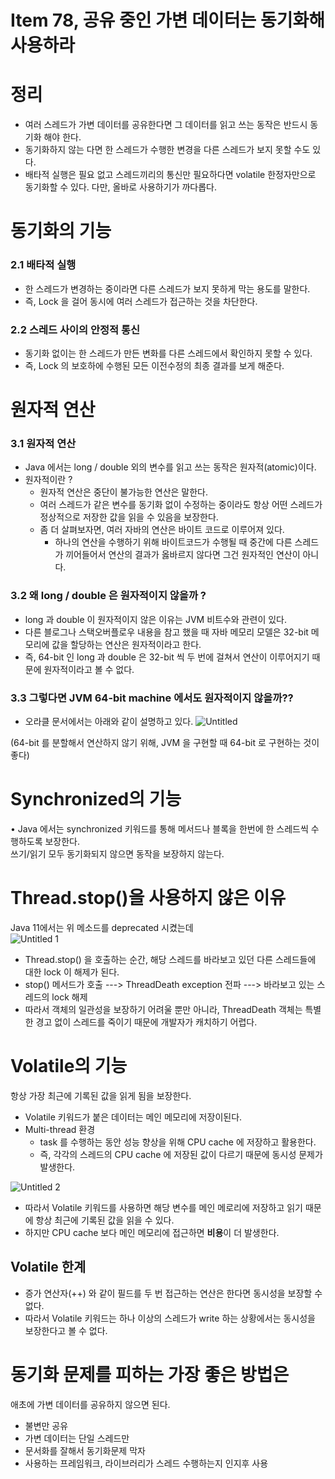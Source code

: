 # Item 78, 공유 중인 가변 데이터는 동기화해 사용하라

# 정리

- 여러 스레드가 가변 데이터를 공유한다면 그 데이터를 읽고 쓰는 동작은 반드시 동기화 해야 한다.  
- 동기화하지 않는 다면 한 스레드가 수행한 변경을 다른 스레드가 보지 못할 수도 있다.   
- 배타적 실행은 필요 없고 스레드끼리의 통신만 필요하다면 volatile 한정자만으로 동기화할 수 있다. 다만, 올바로 사용하기가 까다롭다.   

# 동기화의 기능

### **2.1 배타적 실행**

- 한 스레드가 변경하는 중이라면 다른 스레드가 보지 못하게 막는 용도를 말한다.
- 즉, Lock 을 걸어 동시에 여러 스레드가 접근하는 것을 차단한다.

### **2.2 스레드 사이의 안정적 통신**

- 동기화 없이는 한 스레드가 만든 변화를 다른 스레드에서 확인하지 못할 수 있다.
- 즉, Lock 의 보호하에 수행된 모든 이전수정의 최종 결과를 보게 해준다.

# 원자적 연산

### **3.1 원자적 연산**

- Java 에서는 long / double 외의 변수를 읽고 쓰는 동작은 원자적(atomic)이다.
- 원자적이란 ?
    - 원자적 연산은 중단이 불가능한 연산은 말한다.
    - 여러 스레드가 같은 변수를 동기화 없이 수정하는 중이라도 항상 어떤 스레드가 정상적으로 저장한 값을 읽을 수 있음을 보장한다.
    - 좀 더 살펴보자면, 여러 자바의 연산은 바이트 코드로 이루어져 있다.
        - 하나의 연산을 수행하기 위해 바이트코드가 수행될 때 중간에 다른 스레드가 끼어들어서 연산의 결과가 옳바르지 않다면 그건 원자적인 연산이 아니다.

### **3.2 왜 long / double 은 원자적이지 않을까 ?**

- long 과 double 이 원자적이지 않은 이유는 JVM 비트수와 관련이 있다.
- 다른 블로그나 스택오버플로우 내용을 참고 했을 때 자바 메모리 모델은 32-bit 메모리에 값을 할당하는 연산은 원자적이라고 한다.  
- 즉, 64-bit 인 long 과 double 은 32-bit 씩 두 번에 걸쳐서 연산이 이루어지기 때문에 원자적이라고 볼 수 없다.   

### **3.3 그렇다면 JVM 64-bit machine 에서도 원자적이지 않을까??**

- 오라클 문서에서는 아래와 같이 설명하고 있다.
![Untitled](https://user-images.githubusercontent.com/72185011/179401576-eae69fdb-a8bf-44ab-81c3-c06b00125ef7.png)


(64-bit 를 분할해서 연산하지 않기 위해, JVM 을 구현할 때 64-bit 로 구현하는 것이 좋다)

# ****Synchronized의 기능****
• Java 에서는 synchronized 키워드를 통해 메서드나 블록을 한번에 한 스레드씩 수행하도록 보장한다.  
쓰기/읽기 모두 동기화되지 않으면 동작을 보장하지 않는다.    

# ****Thread.stop()을 사용하지 않은 이유****

Java 11에서는 위 메소드를 deprecated 시켰는데  
![Untitled 1](https://user-images.githubusercontent.com/72185011/179401578-ab59a01e-8a85-4753-8d65-2fe047f634df.png)

- Thread.stop() 을 호출하는 순간, 해당 스레드를 바라보고 있던 다른 스레드들에 대한 lock 이 해제가 된다.
- stop() 메서드가 호출 ---> ThreadDeath exception 전파 ---> 바라보고 있는 스레드의 lock 해제
- 따라서 객체의 일관성을 보장하기 어려울 뿐만 아니라, ThreadDeath 객체는 특별한 경고 없이 스레드를 죽이기 때문에 개발자가 캐치하기 어렵다.

# ****Volatile의 기능****

항상 가장 최근에 기록된 값을 읽게 됨을 보장한다.

- Volatile 키워드가 붙은 데이터는 메인 메모리에 저장이된다.
- Multi-thread 환경
    - task 를 수행하는 동안 성능 향상을 위해 CPU cache 에 저장하고 활용한다.
    - 즉, 각각의 스레드의 CPU cache 에 저장된 값이 다르기 때문에 동시성 문제가 발생한다.
    
![Untitled 2](https://user-images.githubusercontent.com/72185011/179401581-7166c06a-ee42-48b1-8b5b-a7e0d04afa83.png)


- 따라서 Volatile 키워드를 사용하면 해당 변수를 메인 메로리에 저장하고 읽기 때문에 항상 최근에 기록된 값을 읽을 수 있다.
- 하지만 CPU cache 보다 메인 메모리에 접근하면 **비용**이 더 발생한다.

## ****Volatile 한계****

- 증가 연산자(++) 와 같이 필드를 두 번 접근하는 연산은 한다면 동시성을 보장할 수 없다.
- 따라서 Volatile 키워드는 하나 이상의 스레드가 write 하는 상황에서는 동시성을 보장한다고 볼 수 없다.

# 동기화 문제를 피하는 가장 좋은 방법은

애초에 가변 데이터를 공유하지 않으면 된다.

- 불변만 공유
- 가변 데이터는 단일 스레드만
- 문서화를 잘해서 동기화문제 막자
- 사용하는 프레임워크, 라이브러리가 스레드 수행하는지 인지후 사용
